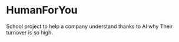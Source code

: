 # HumanForYou
School project to help a company understand thanks to AI why Their turnover is so high.
